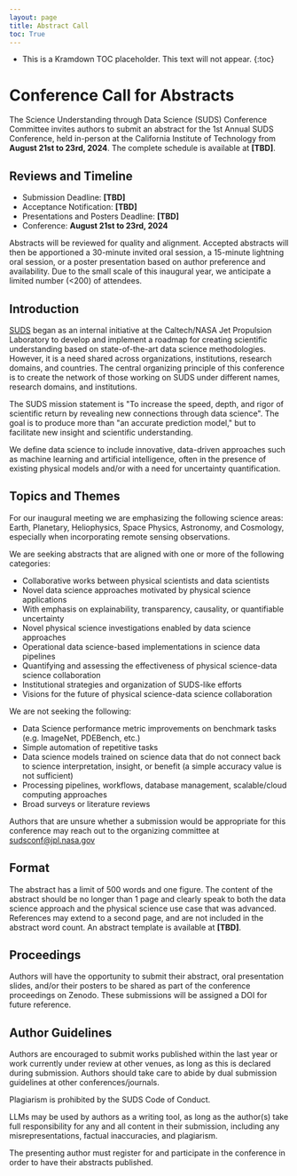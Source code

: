 ```yaml
---
layout: page
title: Abstract Call
toc: True
---
```


- This is a Kramdown TOC placeholder. This text will not appear.
{:toc}

# Conference Call for Abstracts

The Science Understanding through Data Science (SUDS) Conference Committee invites authors to submit an abstract for the 1st Annual SUDS Conference, held in-person at the California Institute of Technology from **August 21st to 23rd, 2024**. The complete schedule is available at **[TBD]**.

## Reviews and Timeline
- Submission Deadline: **[TBD]**
- Acceptance Notification: **[TBD]**
- Presentations and Posters Deadline: **[TBD]**
- Conference: **August 21st to 23rd, 2024**

Abstracts will be reviewed for quality and alignment. Accepted abstracts will then be apportioned a 30-minute invited oral session, a 15-minute lightning oral session, or a poster presentation based on author preference and availability. Due to the small scale of this inaugural year, we anticipate a limited number (<200) of attendees.

## Introduction
[SUDS](https://www.jpl.nasa.gov/go/suds) began as an internal initiative at the Caltech/NASA Jet Propulsion Laboratory to develop and implement a roadmap for creating scientific understanding based on state-of-the-art data science methodologies. However, it is a need shared across organizations, institutions, research domains, and countries. The central organizing principle of this conference is to create the network of those working on SUDS under different names, research domains, and institutions. 

The SUDS mission statement is "To increase the speed, depth, and rigor of scientific return by revealing new connections through data science". The goal is to produce more than "an accurate prediction model," but to facilitate new insight and scientific understanding.

We define data science to include innovative, data-driven approaches such as machine learning and artificial intelligence, often in the presence of existing physical models and/or with a need for uncertainty quantification. 

## Topics and Themes
For our inaugural meeting we are emphasizing the following science areas: Earth, Planetary, Heliophysics, Space Physics, Astronomy, and Cosmology, especially when incorporating remote sensing observations.

We are seeking abstracts that are aligned with one or more of the following categories:
- Collaborative works between physical scientists and data scientists
- Novel data science approaches motivated by physical science applications
- With emphasis on explainability, transparency, causality, or quantifiable uncertainty
- Novel physical science investigations enabled by data science approaches
- Operational data science-based implementations in science data pipelines
- Quantifying and assessing the effectiveness of physical science-data science collaboration
- Institutional strategies and organization of SUDS-like efforts
- Visions for the future of physical science-data science collaboration

We are not seeking the following:
- Data Science performance metric improvements on benchmark tasks (e.g. ImageNet, PDEBench, etc.)
- Simple automation of repetitive tasks
- Data science models trained on science data that do not connect back to science interpretation, insight, or benefit (a simple accuracy value is not sufficient)
- Processing pipelines, workflows, database management, scalable/cloud computing approaches
- Broad surveys or literature reviews

Authors that are unsure whether a submission would be appropriate for this conference may reach out to the organizing committee at [sudsconf@jpl.nasa.gov](mailto:sudsconf@jpl.nasa.gov)

## Format
The abstract has a limit of 500 words and one figure. The content of the abstract should be no longer than 1 page and clearly speak to both the data science approach and the physical science use case that was advanced. References may extend to a second page, and are not included in the abstract word count. An abstract template is available at **[TBD]**.

## Proceedings
Authors will have the opportunity to submit their abstract, oral presentation slides, and/or their posters to be shared as part of the conference proceedings on Zenodo. These submissions will be assigned a DOI for future reference.

## Author Guidelines
Authors are encouraged to submit works published within the last year or work currently under review at other venues, as long as this is declared during submission. Authors should take care to abide by dual submission guidelines at other conferences/journals.

Plagiarism is prohibited by the SUDS Code of Conduct.

LLMs may be used by authors as a writing tool, as long as the author(s) take full responsibility for any and all content in their submission, including any misrepresentations, factual inaccuracies, and plagiarism. 

The presenting author must register for and participate in the conference in order to have their abstracts published.